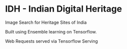 # IDH - Indian Digital Heritage

Image Search for Heritage Sites of India

Built using Ensemble learning on Tensorflow.

Web Requests served via Tensorflow Serving


